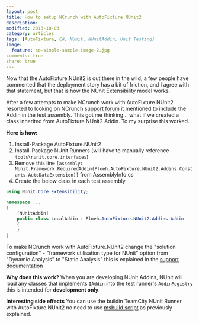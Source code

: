 ```yaml
---
layout: post
title: How to setup NCrunch with AutoFixture.NUnit2
description: 
modified: 2013-10-03
category: articles
tags: [AutoFixture, C#, NUnit, NUnitAddin, Unit Testing]
image:
  feature: so-simple-sample-image-2.jpg
comments: true
share: true
---
```


Now that the AutoFixture.NUnit2 is out there in the wild, a few people have commented that the deployment story has a bit of friction, and I agree with that statement, but that is how the NUnit Extensibility model works.

After a few attempts to make NCrunch work with AutoFixture.NUnit2 resorted to looking on NCrunch [support forum](http://forum.ncrunch.net/yaf_postsm4652_Getting-NCrunch-to-load-NUnit-Addins.aspx#post4652) it mentioned to include the Addin in the test assembly. This got me thinking... what if we created a class inherited from AutoFixture.NUnit2 Addin. To my surprise this worked.

**Here is how:**

1. Install-Package AutoFixture.NUnit2
2. Install-Package NUnit.Runners (will have to manually reference `tools\nunit.core.interfaces`)
3. Remove this line `[assembly: NUnit.Framework.RequiredAddin(Ploeh.AutoFixture.NUnit2.Addins.Constants.AutoDataExtension)]` from AssemblyInfo.cs
4. Create the below class in each test assembly

```csharp
using NUnit.Core.Extensibility;

namespace ...
{
    [NUnitAddin]
    public class LocalAddin : Ploeh.AutoFixture.NUnit2.Addins.Addin
    {   
    }
}
```

To make NCrunch work with AutoFixture.NUnit2 change the "solution configuration" - "framework utilisation type for NUnit" option from "Dynamic Analysis" to "Static Analysis" this is explained in the [support documentation](http://www.ncrunch.net/documentation/reference_solution-configuration_framework-utilisation-types)

**Why does this work?**
When you are developing NUnit Addins, NUnit will load any classes that implements `IAddin` into the test runner's `AddinRegistry` this is intended for **development only**.

**Interesting side effects**
You can use the buildin TeamCity NUnit Runner with AutoFixture.NUnit2 no need to use [msbuild script](http://gertjvr.wordpress.com/2013/09/27/howto-autofixture-nunit2-with-teamcity/) as previously explained.

